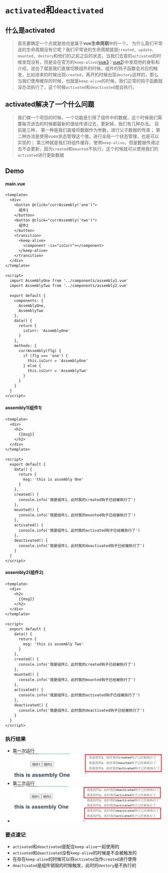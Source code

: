 # `activated`和`deactivated`

## 什么是activated

> 首先要确定一个点就是他也是属于**vue生命周期**中的一个。
> 为什么我们平常说的生命周期没有它呢？我们平常说的生命周期就是`created, update, mounted, destory`和他们的之前之后的状态，当我们去查的`activated`的时候发现没有，但是会在官方的`keep-alive`([vue3](https://cn.vuejs.org/guide/built-ins/keep-alive.html) | [vue2](https://v2.cn.vuejs.org/v2/api/#keep-alive))中发现他的身影和介绍，说白了就是我们直接切换组件的时候，组件的钩子函数会对应的触发，比如进来的时候出现`created`，离开的时候出现`destory`这样的，那么当我们使用缓存的时候，也就是`keep-alive`的时候，我们正常的钩子函数就没办法执行了，这个时候`activated`和`deactivated`就会执行。

## activated解决了一个什么问题

> 我们做一个项目的时候，一个功能是引用了组件中的数据，这个时候我们需要每次进去的时候都最新的值给传递过去，更新掉，我们有几种办法。
> 目前是三种，
> 第一种是我们直接将数据作为参数，进行父子数据的传递；
> 第二种办法是使用vuex状态管理这个值，进行全局一个状态管理，也是可以实现的；
> 第三种就是我们将组件缓存，使用`keep-alive`，但是数据传递过去不会更新，因为`created`和`mounted`不执行，这个时候就可以使用我们的`activated`进行更新数据

## Demo

#### main.vue

```vue
<template>
  <div>
    <button @click="currAssembly('one')">
      组件1
    </button>
    <button @click="currAssembly('two')">
      组件2
    </button>
    <transition>
      <keep-alive>
        <component :is="isCurr"></component>
      </keep-alive>
    </transition>
  </div>
</template>

<script>
  import AssemblyOne from '../components/assembly1.vue'
  import AssemblyTwo from '../components/assembly2.vue'

  export default {
    components: {
      AssemblyOne,
      AssemblyTwo
    },
    data() {
      return {
        isCurr: 'AssemblyOne'
      }
    },
    methods: {
      currAssembly(flg) {
        if (flg === 'one') {
          this.isCurr = 'AssemblyOne'
        } else {
          this.isCurr = 'AssemblyTwo'
        }
      }
    }
  }
</script>
```

#### assembly1(组件1)

```vue
<template>
  <div>
    <h2>
      {{msg}}
    </h2>
  </div>
</template>

<script>
  export default {
    data() {
      return {
        msg: 'this is assembly One'
      }
    },
    created() {
      console.info('我是组件1，此时我的created钩子已经被执行了')
    },
    mounted() {
      console.info('我是组件1，此时我的mounted钩子已经被执行了')
    },
    activated() {
      console.info('我是组件1，此时我的activated钩子已经被执行了')
    },
    deactivated() {
      console.info('我是组件1，此时我的deactivated钩子已经被执行了')
    }
  }
</script>
```

#### assembly2(组件2)

```vue
<template>
  <div>
    <h2>
      {{msg}}
    </h2>
  </div>
</template>

<script>
  export default {
    data() {
      return {
        msg: 'this is assembly Two'
      }
    },
    created() {
      console.info('我是组件2，此时我的created钩子已经被执行了')
    },
    mounted() {
      console.info('我是组件2，此时我的mounted钩子已经被执行了')
    },
    activated() {
      console.info('我是组件2，此时我的activated钩子已经被执行了')
    },
    deactivated() {
      console.info('我是组件2，此时我的deactivated钩子已经被执行了')
    }
  }
</script>
```

### 执行结果

- 第一次运行
   ![image-20230210152241595](06.activated和deactivated.assets/image-20230210152241595.png)
- 第二次运行
- ![image-20230210152457444](06.activated和deactivated.assets/image-20230210152457444.png) 

### 要点速记

- `activated`和`deactivated`是配合`keep-alive`一起使用的
- `activated`和`deactivated`没有`keep-alive`的时候是不会被触发的
- 在存在`keep-alive`的时候可以将`activated`当作`created`进行使用
- `deactivated`是组件销毁的时候触发，此时的`destory`是不执行的
